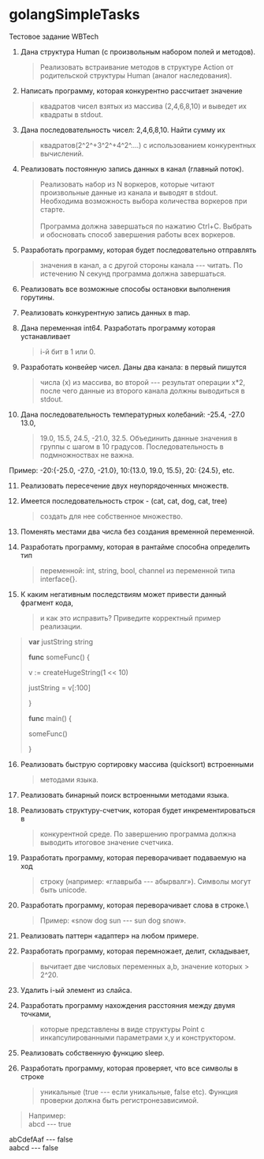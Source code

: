 # golangSimpleTasks

Тестовое задание WBTech

1.  Дана структура Human (с произвольным набором полей и методов).
    > Реализовать встраивание методов в структуре Action от родительской
    > структуры Human (аналог наследования).

2.  Написать программу, которая конкурентно рассчитает значение
    > квадратов чисел взятых из массива (2,4,6,8,10) и выведет их
    > квадраты в stdout.

3.  Дана последовательность чисел: 2,4,6,8,10. Найти сумму их
    > квадратов(2^2^+3^2^+4^2^....) с использованием конкурентных
    > вычислений.

4.  Реализовать постоянную запись данных в канал (главный поток).
    > Реализовать набор из N воркеров, которые читают произвольные
    > данные из канала и выводят в stdout. Необходима возможность выбора
    > количества воркеров при старте.\
    > \
    > Программа должна завершаться по нажатию Ctrl+C. Выбрать и
    > обосновать способ завершения работы всех воркеров.

5.  Разработать программу, которая будет последовательно отправлять
    > значения в канал, а с другой стороны канала --- читать. По
    > истечению N секунд программа должна завершаться.

6.  Реализовать все возможные способы остановки выполнения горутины.

7.  Реализовать конкурентную запись данных в map.

8.  Дана переменная int64. Разработать программу которая устанавливает
    > i-й бит в 1 или 0.

9.  Разработать конвейер чисел. Даны два канала: в первый пишутся
    > числа (x) из массива, во второй --- результат операции x\*2, после
    > чего данные из второго канала должны выводиться в stdout.

10. Дана последовательность температурных колебаний: -25.4, -27.0 13.0,
    > 19.0, 15.5, 24.5, -21.0, 32.5. Объединить данные значения в группы
    > с шагом в 10 градусов. Последовательность в подмножноствах не
    > важна.

Пример: -20:{-25.0, -27.0, -21.0}, 10:{13.0, 19.0, 15.5}, 20: {24.5},
etc.

11. Реализовать пересечение двух неупорядоченных множеств.

12. Имеется последовательность строк - (cat, cat, dog, cat, tree)
    > создать для нее собственное множество.

13. Поменять местами два числа без создания временной переменной.

14. Разработать программу, которая в рантайме способна определить тип
    > переменной: int, string, bool, channel из переменной типа
    > interface{}.

15. К каким негативным последствиям может привести данный фрагмент кода,
    > и как это исправить? Приведите корректный пример реализации.

> **var** justString string
>
> **func** someFunc() {
>
> v := createHugeString(1 \<\< 10)
>
> justString = v\[:100\]
>
> }
>
> **func** main() {
>
> someFunc()
>
> }

16. Реализовать быструю сортировку массива (quicksort) встроенными
    > методами языка.

17. Реализовать бинарный поиск встроенными методами языка.

18. Реализовать структуру-счетчик, которая будет инкрементироваться в
    > конкурентной среде. По завершению программа должна выводить
    > итоговое значение счетчика.

19. Разработать программу, которая переворачивает подаваемую на ход
    > строку (например: «главрыба --- абырвалг»). Символы могут быть
    > unicode.

20. Разработать программу, которая переворачивает слова в строке.\
    > Пример: «snow dog sun --- sun dog snow».

21. Реализовать паттерн «адаптер» на любом примере.

22. Разработать программу, которая перемножает, делит, складывает,
    > вычитает две числовых переменных a,b, значение которых \> 2\^20.

23. Удалить i-ый элемент из слайса.

24. Разработать программу нахождения расстояния между двумя точками,
    > которые представлены в виде структуры Point с инкапсулированными
    > параметрами x,y и конструктором.

25. Реализовать собственную функцию sleep.

26. Разработать программу, которая проверяет, что все символы в строке
    > уникальные (true --- если уникальные, false etc). Функция проверки
    > должна быть регистронезависимой.

> Например:\
> abcd --- true

abCdefAaf --- false\
aabcd --- false